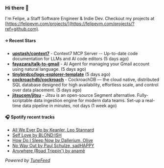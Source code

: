 ### Hi there 👋

I'm Felipe, a Staff Software Engineer & Indie Dev. Checkout my projects at [https://felipevm.com/projects/](https://felipevm.com/projects/?ref=github.com).

#### ⭐ Recent Stars
- **[upstash/context7](https://github.com/upstash/context7)** - Context7 MCP Server -- Up-to-date code documentation for LLMs and AI code editors (5 days ago)
- **[fayazara/talk-to-gmail](https://github.com/fayazara/talk-to-gmail)** - AI Agent for managing your Gmail account using natural language. (5 days ago)
- **[tinybirdco/logs-explorer-template](https://github.com/tinybirdco/logs-explorer-template)** (5 days ago)
- **[cockroachdb/cockroach](https://github.com/cockroachdb/cockroach)** - CockroachDB — the cloud native, distributed SQL database designed for high availability, effortless scale, and control over data placement. (5 days ago)
- **[jitsucom/jitsu](https://github.com/jitsucom/jitsu)** - Jitsu is an open-source Segment alternative. Fully-scriptable data ingestion engine for modern data teams. Set-up a real-time data pipeline in minutes, not days (1 week ago)

#### 🎧 Spotify recent tracks
- [All We Ever Do by Keanler, Leo Stannard](https://open.spotify.com/track/1J0k2Hz5YkuMwpUG2bOxjw)
- [Self Love by BLOND:ISH](https://open.spotify.com/track/51t4KpMubQMCQXV8T4lK3F)
- [How Do I Sleep Now by Dallerium, Olive](https://open.spotify.com/track/3EtXo9cEurLpblcdWHuBjT)
- [No Way Out by Paul Schulze, sadHAPPY](https://open.spotify.com/track/4OoPS9qN7qDv4tqaMb3ScP)
- [Anywhere (Road Trippin&#39;) by anamē](https://open.spotify.com/track/5rXJXEBTHqOjeLQbYSa07n)

_Powered by [TuneFeed](https://tunefeed.app?ref=github.com)_
